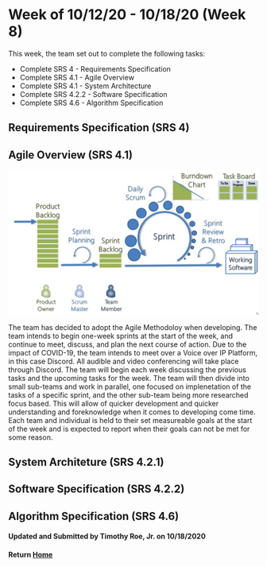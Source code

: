 # Week of 10/12/20 - 10/18/20 (Week 8)

This week, the team set out to complete the following tasks:

- Complete SRS 4 - Requirements Specification
- Complete SRS 4.1 - Agile Overview
- Complete SRS 4.1 - System Architecture
- Complete SRS 4.2.2 - Software Specification
- Complete SRS 4.6 - Algorithm Specification

## Requirements Specification (SRS 4)

## Agile Overview (SRS 4.1)

![Agile Methodoloy](https://github.com/SoundBytes-CBU/blog/blob/gh-pages/images/week7/agile.jpg?raw=true)

The team has decided to adopt the Agile Methodoloy when developing. The team intends to begin one-week sprints at the start of the week, and continue to meet, discuss, and plan the next course of action. Due to the impact of COVID-19, the team intends to meet over a Voice over IP Platform, in this case Discord. All audible and video conferencing will take place through Discord. The team will begin each week discussing the previous tasks and the upcoming tasks for the week. The team will then divide into small sub-teams and work in parallel, one focused on implenetation of the tasks of a specific sprint, and the other sub-team being more researched focus based. This will allow of quicker development and quicker understanding and foreknowledge when it comes to developing come time. Each team and individual is held to their set measureable goals at the start of the week and is expected to report when their goals can not be met for some reason.

## System Architeture (SRS 4.2.1)

## Software Specification (SRS 4.2.2)

## Algorithm Specification (SRS 4.6)

#### Updated and Submitted by Timothy Roe, Jr. on 10/18/2020
#### Return [Home](index.md)